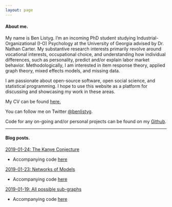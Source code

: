 ```yaml
---
layout: page
---
```


<p align="center">
  <https://avatars1.githubusercontent.com/u/16409133?s=460&v=4/>
</p>

#### About me.

My name is Ben Listyg. I’m an incoming PhD student studying Industrial-Organizational (I-O) Psychology at the University of Georgia advised by Dr. Nathan Carter. My substantive research interests primarily revolve around vocational interests, occupational choice, and understanding how individual differences, such as personality, predict and/or explain labor market behavior. Methodologically, I am interested in item response theory, applied graph theory, mixed effects models, and missing data. 

I am passionate about open-source software, open social science, and statistical programming. I hope to use this website as a platform for discussing and showcasing my work in these areas.

My CV can be found [here.](https://drive.google.com/file/d/1QVp1w273dugyvVMCVq8JElLhTX9cXY-P/view)

You can follow me on Twitter [@benlistyg](https://www.twitter.com/benlistyg).

Code for any on-going and/or personal projects can be found on my [Github](https://www.github.com/blistyg).

___

#### Blog posts.

[2019-01-24: The Kanye Conjecture](http://rpubs.com/blistyg/thekanyeconjecture)

- Accompanying code [here](https://github.com/BListyg/KanyeCausalImpact)

[2019-01-23: Networks of Models](http://rpubs.com/blistyg/networksofmodels)

- Accompanying code [here](https://github.com/BListyg/Model-Selection-Network)

[2019-01-19: All possible sub-graphs](https://rpubs.com/blistyg/subgraphs)

- Accompanying code [here](https://github.com/BListyg/Graph-Combinatorics)

